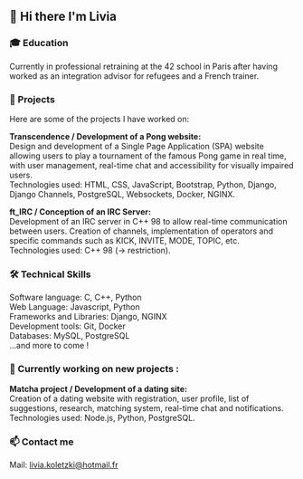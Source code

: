 ## 👋 Hi there I'm Livia 
  
### 🎓 Education
Currently in professional retraining at the 42 school in Paris after having worked as an integration advisor for refugees and a French trainer.

### 💼 Projects
Here are some of the projects I have worked on:

**Transcendence / Development of a Pong website:** \
Design and development of a Single Page Application (SPA) website allowing users to play a tournament of the famous Pong game in real time, with user management, real-time chat and accessibility for visually impaired users.\
Technologies used: HTML, CSS, JavaScript, Bootstrap, Python, Django, Django Channels, PostgreSQL, Websockets, Docker, NGINX.

**ft_IRC / Conception of an IRC Server:**\
Development of an IRC server in C++ 98 to allow real-time communication between users. Creation of channels, implementation of operators and specific commands such as KICK, INVITE, MODE, TOPIC, etc.\
Technologies used: C++ 98 (-> restriction).

### 🛠️ Technical Skills
Software language: C, C++, Python \
Web Language: Javascript, Python \
Frameworks and Libraries: Django, NGINX \
Development tools: Git, Docker \
Databases: MySQL, PostgreSQL \
...and more to come !

### 🌱 Currently working on new projects :
**Matcha project / Development of a dating site:**\
Creation of a dating website with registration, user profile, list of suggestions, research, matching system, real-time chat and notifications.\
Technologies used: Node.js, Python, PostgreSQL.

### 📫 Contact me
Mail: livia.koletzki@hotmail.fr
